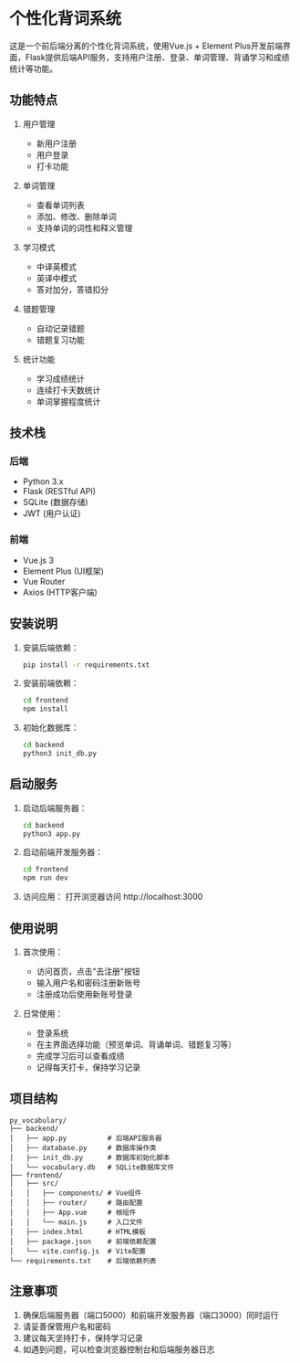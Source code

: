 # 个性化背词系统

这是一个前后端分离的个性化背词系统，使用Vue.js + Element Plus开发前端界面，Flask提供后端API服务，支持用户注册、登录、单词管理、背诵学习和成绩统计等功能。

## 功能特点

1. 用户管理
   - 新用户注册
   - 用户登录
   - 打卡功能

2. 单词管理
   - 查看单词列表
   - 添加、修改、删除单词
   - 支持单词的词性和释义管理

3. 学习模式
   - 中译英模式
   - 英译中模式
   - 答对加分，答错扣分

4. 错题管理
   - 自动记录错题
   - 错题复习功能

5. 统计功能
   - 学习成绩统计
   - 连续打卡天数统计
   - 单词掌握程度统计

## 技术栈

### 后端
- Python 3.x
- Flask (RESTful API)
- SQLite (数据存储)
- JWT (用户认证)

### 前端
- Vue.js 3
- Element Plus (UI框架)
- Vue Router
- Axios (HTTP客户端)

## 安装说明

1. 安装后端依赖：
   ```bash
   pip install -r requirements.txt
   ```

2. 安装前端依赖：
   ```bash
   cd frontend
   npm install
   ```

3. 初始化数据库：
   ```bash
   cd backend
   python3 init_db.py
   ```

## 启动服务

1. 启动后端服务器：
   ```bash
   cd backend
   python3 app.py
   ```

2. 启动前端开发服务器：
   ```bash
   cd frontend
   npm run dev
   ```

3. 访问应用：
   打开浏览器访问 http://localhost:3000

## 使用说明

1. 首次使用：
   - 访问首页，点击"去注册"按钮
   - 输入用户名和密码注册新账号
   - 注册成功后使用新账号登录

2. 日常使用：
   - 登录系统
   - 在主界面选择功能（预览单词、背诵单词、错题复习等）
   - 完成学习后可以查看成绩
   - 记得每天打卡，保持学习记录

## 项目结构

```
py_vocabulary/
├── backend/
│   ├── app.py          # 后端API服务器
│   ├── database.py     # 数据库操作类
│   ├── init_db.py      # 数据库初始化脚本
│   └── vocabulary.db   # SQLite数据库文件
├── frontend/
│   ├── src/
│   │   ├── components/ # Vue组件
│   │   ├── router/     # 路由配置
│   │   ├── App.vue     # 根组件
│   │   └── main.js     # 入口文件
│   ├── index.html      # HTML模板
│   ├── package.json    # 前端依赖配置
│   └── vite.config.js  # Vite配置
└── requirements.txt    # 后端依赖列表
```

## 注意事项

1. 确保后端服务器（端口5000）和前端开发服务器（端口3000）同时运行
2. 请妥善保管用户名和密码
3. 建议每天坚持打卡，保持学习记录
4. 如遇到问题，可以检查浏览器控制台和后端服务器日志

